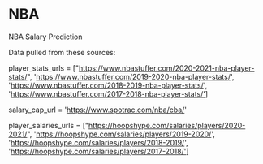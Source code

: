 # NBA

NBA Salary Prediction

Data pulled from these sources:  

player_stats_urls = ["https://www.nbastuffer.com/2020-2021-nba-player-stats/", 
                        'https://www.nbastuffer.com/2019-2020-nba-player-stats/',
                        'https://www.nbastuffer.com/2018-2019-nba-player-stats/',
                        'https://www.nbastuffer.com/2017-2018-nba-player-stats/']

salary_cap_url = 'https://www.spotrac.com/nba/cba/'

player_salaries_urls = ["https://hoopshype.com/salaries/players/2020-2021/", 
                    'https://hoopshype.com/salaries/players/2019-2020/',
                    'https://hoopshype.com/salaries/players/2018-2019/',
                    'https://hoopshype.com/salaries/players/2017-2018/']

